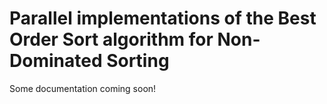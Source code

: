 # Parallel implementations of the Best Order Sort algorithm for Non-Dominated Sorting

Some documentation coming soon!
